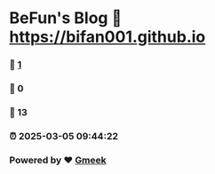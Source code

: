 # BeFun's Blog :link: https://bifan001.github.io 
### :page_facing_up: [1](https://bifan001.github.io/tag.html) 
### :speech_balloon: 0 
### :hibiscus: 13 
### :alarm_clock: 2025-03-05 09:44:22 
### Powered by :heart: [Gmeek](https://github.com/Meekdai/Gmeek)
